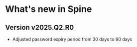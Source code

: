 # What's new in Spine

## Version v2025.Q2.R0

>
- Adjusted password expiry period from 30 days to 90 days